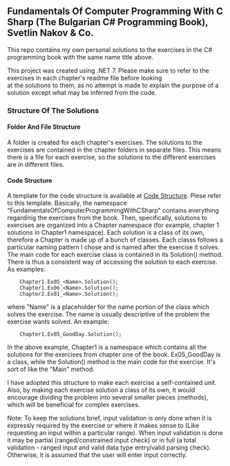 ## Fundamentals Of Computer Programming With C Sharp (The Bulgarian C# Programming Book), Svetlin Nakov & Co. ##
This repo contains my own personal solutions to the exercises in the C# programming book with the same name title above.

This project was created using .NET 7. Please make sure to refer to the exercises in each chapter's readme file before looking  
at the solutions to them, as no attempt is made to explain the purpose of a solution except what may be inferred from the code.
  

### Structure Of The Solutions ###
#### Folder And File Structure ####
A folder is created for each chapter's exercises. The solutions to the exercises are contained in the chapter folders in separate files. This means there is a file for each exercise, so the solutions to the different exercises are in different files.

#### Code Structure ####
A template for the code structure is available at [Code Structure](Exercises/code_structure_template.txt). Plese refer to this template. Basically, the namespace "FundamentalsOfComputerProgrammingWithCSharp" contains everything regardinig the exercises from the book. Then, specifically, solutions to exercises are organized into a Chapter namespace (for example, chapter 1 solutions in Chapter1 namespace). Each solution is a class of its own, therefore a Chapter is made up of a bunch of classes. Each classs follows a particular naming pattern I chose and is named after the exercise it solves. The main code for each exercise class is contained in its Solution() method. There is thus a consistent way of accessing the solution to each exercise. As examples:

        Chapter1.Ex05_<Name>.Solution();
        Chapter1.Ex06_<Name>.Solution();
        Chapter2.Ex01_<Name>.Solution();

where "Name" is a placeholder for the name portion of the class which solves the exercise. The name is usually descriptive of the problem the exercise wants solved. An example:
        
        Chapter1.Ex05_GoodDay.Solution();

In the above example, Chapter1 is a namespace which contains all the solutions for the exercises from chapter one of the book. Ex05_GoodDay is a class, while the Solution() method is the main code for the exercise. It's sort of like the "Main" method.  
  
  
I have adopted this structure to make each exercise a self-contained unit. Also, by making each exercise solution a class of its own, it would encourage dividing the problem into several smaller pieces (methods), which will be beneficial for complex exercises.  
  
  
Note: To keep the solutions brief, input validation is only done when it is expressly required by the exercise or where it makes sense to (Like requesting an input within a particular range). When input validation is done it may be partial (ranged/constrained input check) or in full (a total validation - ranged input and valid data type entry/valid parsing check). Otherwise, it is assumed that the user will enter input correctly.
